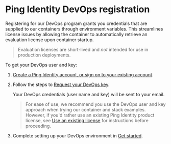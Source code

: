 # Ping Identity DevOps registration

Registering for our DevOps program grants you credentials that are supplied to our containers through environment variables. This streamlines license issues by allowing the container to automatically retrieve an evaluation license upon container startup.

> Evaluation licenses are short-lived and *not* intended for use in production deployments.

To get your DevOps user and key:

1. [Create a Ping Identity account, or sign on to your existing account](https://www.pingidentity.com/en/account/sign-on.html).
2. Follow the steps to [Request your DevOps key](PROD-LICENSE.md#obtaining-a-ping-identity-devops-user-and-key).

    Your DevOps credentials (user name and key) will be sent to your email.

   > For ease of use, we recommend you use the DevOps user and key approach when trying our container and stack examples. However, if you'd rather use an existing Ping Identity product license, see [Use an existing license](existingLicense.md) for instructions before proceeding.

3. Complete setting up your DevOps environment in [Get started](getStarted.md).
